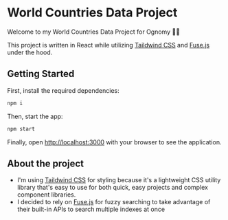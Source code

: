 # World Countries Data Project

Welcome to my World Countries Data Project for Ognomy 👋🏾

This project is written in React while utilizing [Taildwind CSS](https://tailwindcss.com/) and [Fuse.js](https://fusejs.io/) under the hood.

## Getting Started

First, install the required dependencies:

```bash
npm i
```

Then, start the app:

```bash
npm start
```

Finally, open [http://localhost:3000](http://localhost:3000) with your browser to see the application.

## About the project
- I'm using [Taildwind CSS](https://tailwindcss.com/) for styling because it's a lightweight CSS utility library that's easy to use for both quick, easy projects and complex component libraries.
- I decided to rely on [Fuse.js](https://fusejs.io/) for fuzzy searching to take advantage of their built-in APIs to search multiple indexes at once
